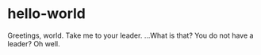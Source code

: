 hello-world
===========

Greetings, world. Take me to your leader. ...What is that? You do not have a leader? Oh well.
